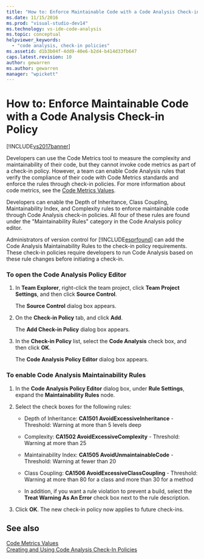 ```yaml
---
title: "How to: Enforce Maintainable Code with a Code Analysis Check-in Policy | Microsoft Docs"
ms.date: 11/15/2016
ms.prod: "visual-studio-dev14"
ms.technology: vs-ide-code-analysis
ms.topic: conceptual
helpviewer_keywords: 
  - "code analysis, check-in policies"
ms.assetid: d1b3b04f-4dd9-40e6-b2d4-b414d33fb647
caps.latest.revision: 10
author: gewarren
ms.author: gewarren
manager: "wpickett"
---
```

# How to: Enforce Maintainable Code with a Code Analysis Check-in Policy
[!INCLUDE[vs2017banner](../includes/vs2017banner.md)]

Developers can use the Code Metrics tool to measure the complexity and maintainability of their code, but they cannot invoke code metrics as part of a check-in policy. However, a team  can enable Code Analysis rules that verify the compliance of their code with Code Metrics standards and enforce the rules through check-in policies. For more information about code metrics, see the [Code Metrics Values](../code-quality/code-metrics-values.md).  
  
 Developers can enable the Depth of Inheritance, Class Coupling, Maintainability Index, and Complexity rules to enforce maintainable code through Code Analysis check-in policies. All four of these rules are found under the "Maintainability Rules" category in the Code Analysis policy editor.  
  
 Administrators of version control for [!INCLUDE[esprfound](../includes/esprfound-md.md)] can add the Code Analysis Maintainability Rules to the check-in policy requirements. These check-in policies require developers to run Code Analysis based on these rule changes before initiating a check-in.  
  
### To open the Code Analysis Policy Editor  
  
1. In **Team Explorer**, right-click the team project, click **Team Project Settings**, and then click **Source Control**.  
  
     The **Source Control** dialog box appears.  
  
2. On the **Check-in Policy** tab, and click **Add**.  
  
     The **Add Check-in Policy** dialog box appears.  
  
3. In the **Check-in Policy** list, select the **Code Analysis** check box, and then click **OK**.  
  
     The **Code Analysis Policy Editor** dialog box appears.  
  
### To enable Code Analysis Maintainability Rules  
  
1. In the **Code Analysis Policy Editor** dialog box, under **Rule Settings**, expand the **Maintainability Rules** node.  
  
2. Select the check boxes for the following rules:  
  
    - Depth of Inheritance: **CA1501 AvoidExcessiveInheritance** - Threshold: Warning at more than 5 levels deep  
  
    - Complexity: **CA1502 AvoidExcessiveComplexity** - Threshold: Warning at more than 25  
  
    - Maintainability Index: **CA1505 AvoidUnmaintainableCode** - Threshold: Warning at fewer than 20  
  
    - Class Coupling: **CA1506 AvoidExcessiveClassCoupling** - Threshold: Warning at more than 80 for a class and more than 30 for a method  
  
    - In addition, if you want a rule violation to prevent a build, select the **Treat Warning As An Error** check box next to the rule description.  
  
3. Click **OK**. The new check-in policy now applies to future check-ins.  
  
## See also  
 [Code Metrics Values](../code-quality/code-metrics-values.md)   
 [Creating and Using Code Analysis Check-In Policies](../code-quality/creating-and-using-code-analysis-check-in-policies.md)
